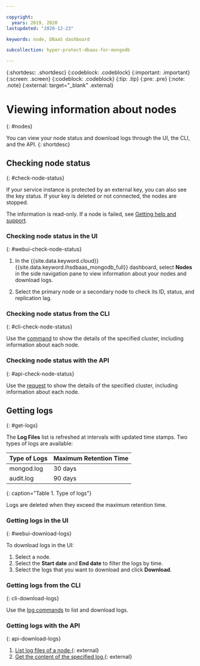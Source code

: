```yaml
---

copyright:
  years: 2019, 2020
lastupdated: "2020-12-23"

keywords: node, DBaaS dashboard

subcollection: hyper-protect-dbaas-for-mongodb

---
```


{:shortdesc: .shortdesc}
{:codeblock: .codeblock}
{:important: .important}
{:screen: .screen}
{:codeblock: .codeblock}
{:tip: .tip}
{:pre: .pre}
{:note: .note}
{:external: target="_blank" .external}

# Viewing information about nodes
{: #nodes}

You can view your node status and download logs through the UI, the CLI, and the API.
{: shortdesc}

## Checking node status
{: #check-node-status}

If your service instance is protected by an external key, you can also see the key status. If your key is deleted or not connected, the nodes are stopped.

The information is read-only. If a node is failed, see [Getting help and support](/docs/hyper-protect-dbaas-for-mongodb?topic=hyper-protect-dbaas-for-mongodb-getting-help-and-support).

### Checking node status in the UI
{: #webui-check-node-status}

1. In the {{site.data.keyword.cloud}} {{site.data.keyword.ihsdbaas_mongodb_full}} dashboard, select **Nodes** in the side navigation pane to view information about your nodes and download logs.

2. Select the primary node or a secondary node to check its ID, status, and replication lag. 

### Checking node status from the CLI
{: #cli-check-node-status}

Use the [command](/docs/hyper-protect-dbaas-for-mongodb?topic=hyper-protect-dbaas-for-mongodb-dbaas_cli_plugin#cluster_show) to show the details of the specified cluster, including information about each node. 

### Checking node status with the API
{: #api-check-node-status}

Use the [request](/apidocs/hyperp-dbaas/hyperp-dbaas-v3#get-database-cluster-details) to show the details of the specified cluster, including information about each node. 

## Getting logs
{: #get-logs}

The **Log Files** list is refreshed at intervals with updated time stamps. Two types of logs are available:

|Type of Logs|Maximum Retention Time|
|-----------|-----------|
|mongod.log|30 days|
|audit.log |90 days|
{: caption="Table 1. Type of logs"}

Logs are deleted when they exceed the maximum retention time.

### Getting logs in the UI
{: #webui-download-logs}

To download logs in the UI:
1. Select a node.
2. Select the **Start date** and **End date** to filter the logs by time.
3. Select the logs that you want to download and click **Download**.

### Getting logs from the CLI
{: cli-download-logs}

Use the [log commands](/docs/hyper-protect-dbaas-for-mongodb?topic=hyper-protect-dbaas-for-mongodb-dbaas_cli_plugin#log-commands) to list and download logs.

### Getting logs with the API
{: api-download-logs}

1. [List log files of a node.](/apidocs/hyperp-dbaas/hyperp-dbaas-v3#list-database-log-files){: external}
2. [Get the content of the specified log.](/apidocs/hyperp-dbaas/hyperp-dbaas-v3#get-log-details){: external}
